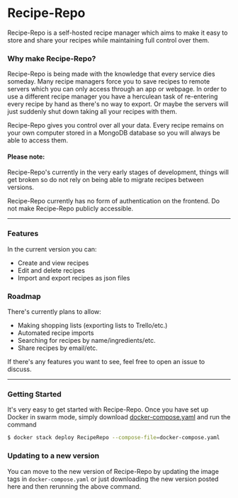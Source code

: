 # Recipe-Repo

Recipe-Repo is a self-hosted recipe manager which aims to make it easy to store and share your recipes while maintaining full control over them.

### Why make Recipe-Repo?

Recipe-Repo is being made with the knowledge that every service dies someday. Many recipe managers force you to save recipes to remote servers which you can only access through an app or webpage. In order to use a different recipe manager you have a herculean task of re-entering every recipe by hand as there's no way to export. Or maybe the servers will just suddenly shut down taking all your recipes with them.

Recipe-Repo gives you control over all your data. Every recipe remains on your own computer stored in a MongoDB database so you will always be able to access them.

#### Please note:
Recipe-Repo's currently in the very early stages of development, things will get broken so do not rely on being able to migrate recipes between versions.

Recipe-Repo currently has no form of authentication on the frontend. Do not make Recipe-Repo publicly accessible.

---

### Features

In the current version you can:

- Create and view recipes
- Edit and delete recipes
- Import and export recipes as json files

### Roadmap

There's currently plans to allow:

- Making shopping lists (exporting lists to Trello/etc.)
- Automated recipe imports
- Searching for recipes by name/ingredients/etc.
- Share recipes by email/etc.

If there's any features you want to see, feel free to open an issue to discuss.

---

### Getting Started

It's very easy to get started with Recipe-Repo. Once you have set up Docker in swarm mode, simply download [docker-compose.yaml](docker-compose.yaml) and run the command

```sh
$ docker stack deploy RecipeRepo --compose-file=docker-compose.yaml
```

### Updating to a new version

You can move to the new version of Recipe-Repo by updating the image tags in `docker-compose.yaml` or just downloading the new version posted here and then rerunning the above command.
